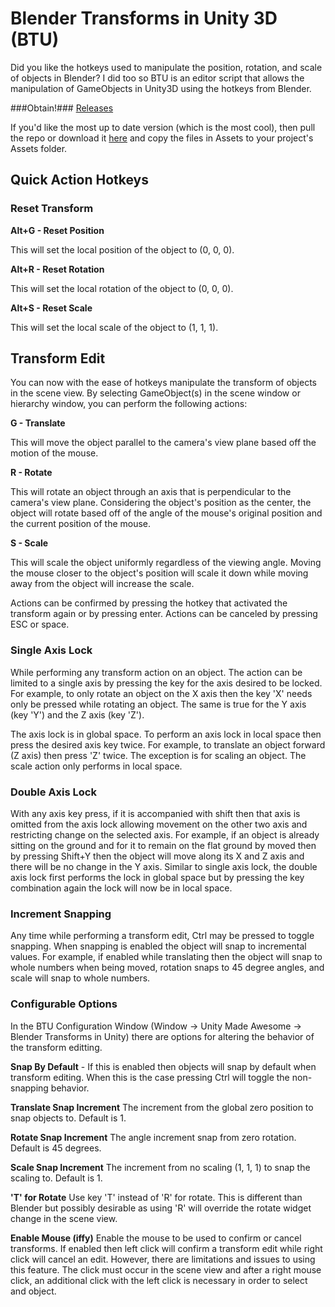 # Blender Transforms in Unity 3D (BTU)

<!---%=description%-->

Did you like the hotkeys used to manipulate the position, rotation, and scale of objects in Blender? I did too so BTU is an editor script that allows the manipulation of GameObjects in Unity3D using the hotkeys from Blender.

<!---%=obtain%-->

###Obtain!###
[Releases](https://github.com/cjddmut/Blender-Transforms-in-Unity3D/releases)

If you'd like the most up to date version (which is the most cool), then pull the repo or download it [here](https://github.com/cjddmut/Blender-Transforms-in-Unity3D/archive/develop.zip) and copy the files in Assets to your project's Assets folder.

<!---%=docrest%-->

## Quick Action Hotkeys

### Reset Transform ###

**Alt+G - Reset Position**

This will set the local position of the object to (0, 0, 0).

**Alt+R - Reset Rotation**

This will set the local rotation of the object to (0, 0, 0).

**Alt+S - Reset Scale**

This will set the local scale of the object to (1, 1, 1).

## Transform Edit

You can now with the ease of hotkeys manipulate the transform of objects in the scene view. By selecting GameObject(s) in the scene window or hierarchy window, you can perform the following actions:

**G - Translate**

This will move the object parallel to the camera's view plane based off the motion of the mouse.

**R - Rotate**

This will rotate an object through an axis that is perpendicular to the camera's view plane. Considering the object's position as the center, the object will rotate based off of the angle of the mouse's original position and the current position of the mouse.

**S - Scale**

This will scale the object uniformly regardless of the viewing angle. Moving the mouse closer to the object's position will scale it down while moving away from the object will increase the scale.

Actions can be confirmed by pressing the hotkey that activated the transform again or by pressing enter. Actions can be canceled by pressing ESC or space.

### Single Axis Lock ###

While performing any transform action on an object. The action can be limited to a single axis by pressing the key for the axis desired to be locked. For example, to only rotate an object on the X axis then the key 'X' needs only be pressed while rotating an object. The same is true for the Y axis (key 'Y') and the Z axis (key 'Z').

The axis lock is in global space. To perform an axis lock in local space then press the desired axis key twice. For example, to translate an object forward (Z axis) then press 'Z' twice. The exception is for scaling an object. The scale action only performs in local space.

### Double Axis Lock ###

With any axis key press, if it is accompanied with shift then that axis is omitted from the axis lock allowing movement on the other two axis and restricting change on the selected axis. For example, if an object is already sitting on the ground and for it to remain on the flat ground by moved then by pressing Shift+Y then the object will move along its X and Z axis and there will be no change in the Y axis. Similar to single axis lock, the double axis lock first performs the lock in global space but by pressing the key combination again the lock will now be in local space.

### Increment Snapping ###

Any time while performing a transform edit, Ctrl may be pressed to toggle snapping. When snapping is enabled the object will snap to incremental values. For example, if enabled while translating then the object will snap to whole numbers when being moved, rotation snaps to 45 degree angles, and scale will snap to whole numbers.

### Configurable Options ###

In the BTU Configuration Window (Window -> Unity Made Awesome -> Blender Transforms in Unity) there are options for altering the behavior of the transform editting.

**Snap By Default** - If this is enabled then objects will snap by default when transform editing. When this is the case pressing Ctrl will toggle the non-snapping behavior.

**Translate Snap Increment** The increment from the global zero position to snap objects to. Default is 1.

**Rotate Snap Increment** The angle increment snap from zero rotation. Default is 45 degrees.

**Scale Snap Increment** The increment from no scaling (1, 1, 1) to snap the scaling to. Default is 1.

**'T' for Rotate** Use key 'T' instead of 'R' for rotate. This is different than Blender but possibly desirable as using 'R' will override the rotate widget change in the scene view.

**Enable Mouse (iffy)** Enable the mouse to be used to confirm or cancel transforms. If enabled then left click will confirm a transform edit while right click will cancel an edit. However, there are limitations and issues to using this feature. The click must occur in the scene view and after a right mouse click, an additional click with the left click is necessary in order to select and object.
<!---%title=Blender Transforms for Unity3D%-->
<!---%download=https://github.com/cjddmut/Blender-Transforms-in-Unity3D/releases/download/v0.1.0/BlenderTransformsInUnity-v0.1.0.unitypackage%-->
<!---%github=https://github.com/cjddmut/Blender-Transforms-in-Unity3D%-->
